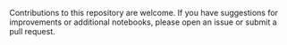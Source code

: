 Contributions to this repository are welcome. If you have suggestions for improvements or additional notebooks, please open an issue or submit a pull request.

